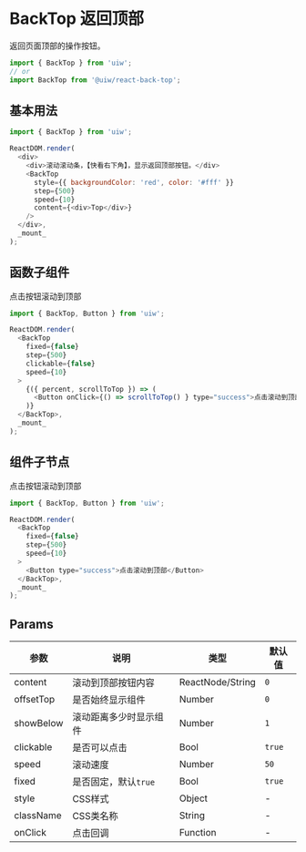 BackTop 返回顶部
===

返回页面顶部的操作按钮。

```jsx
import { BackTop } from 'uiw';
// or
import BackTop from '@uiw/react-back-top';
```

## 基本用法

<!--DemoStart,codePen--> 
```js
import { BackTop } from 'uiw';

ReactDOM.render(
  <div>
    <div>滚动滚动条，【快看右下角】，显示返回顶部按钮。</div>
    <BackTop
      style={{ backgroundColor: 'red', color: '#fff' }}
      step={500}
      speed={10}
      content={<div>Top</div>}
    />
  </div>,
  _mount_
);
```
<!--End-->

## 函数子组件

点击按钮滚动到顶部

<!--DemoStart,codePen--> 
```js
import { BackTop, Button } from 'uiw';

ReactDOM.render(
  <BackTop
    fixed={false}
    step={500}
    clickable={false}
    speed={10}
  >
    {({ percent, scrollToTop }) => (
      <Button onClick={() => scrollToTop() } type="success">点击滚动到顶部{`${percent}%`}</Button>
    )}
  </BackTop>,
  _mount_
);
```
<!--End-->

## 组件子节点

点击按钮滚动到顶部

<!--DemoStart,codePen--> 
```js
import { BackTop, Button } from 'uiw';

ReactDOM.render(
  <BackTop
    fixed={false}
    step={500}
    speed={10}
  >
    <Button type="success">点击滚动到顶部</Button>
  </BackTop>,
  _mount_
);
```
<!--End-->

## Params

| 参数 | 说明 | 类型 | 默认值 |
|--------- |-------- |--------- |-------- |
| content | 滚动到顶部按钮内容 | ReactNode/String | `0` |
| offsetTop | 是否始终显示组件 | Number | `0` |
| showBelow | 滚动距离多少时显示组件 | Number | `1` |
| clickable | 是否可以点击 | Bool | `true` |
| speed | 滚动速度 | Number | `50` |
| fixed | 是否固定，默认`true` | Bool | `true` |
| style | CSS样式 | Object | - |
| className | CSS类名称 | String | - |
| onClick | 点击回调 | Function | - |
